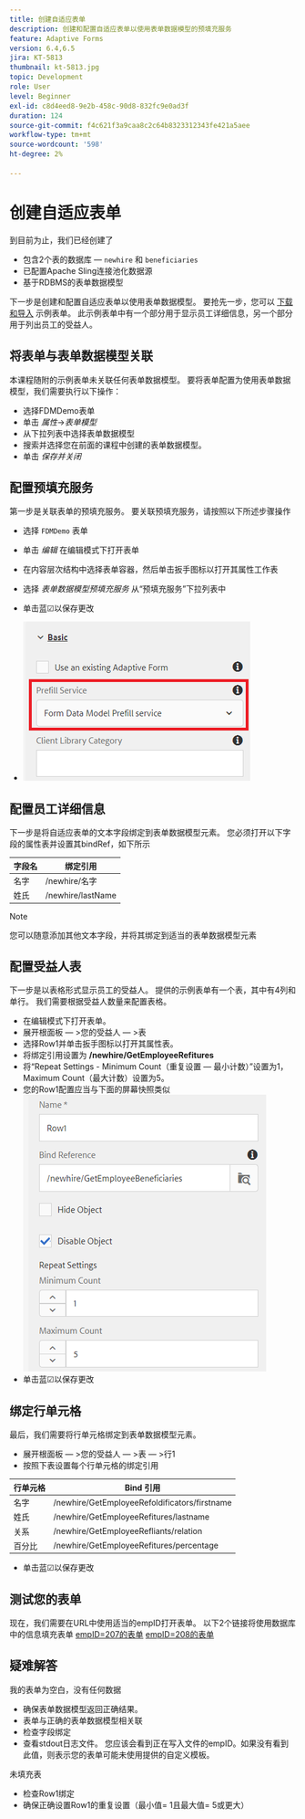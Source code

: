 ```yaml
---
title: 创建自适应表单
description: 创建和配置自适应表单以使用表单数据模型的预填充服务
feature: Adaptive Forms
version: 6.4,6.5
jira: KT-5813
thumbnail: kt-5813.jpg
topic: Development
role: User
level: Beginner
exl-id: c8d4eed8-9e2b-458c-90d8-832fc9e0ad3f
duration: 124
source-git-commit: f4c621f3a9caa8c2c64b8323312343fe421a5aee
workflow-type: tm+mt
source-wordcount: '598'
ht-degree: 2%

---
```


# 创建自适应表单

到目前为止，我们已经创建了

* 包含2个表的数据库 —  `newhire` 和 `beneficiaries`
* 已配置Apache Sling连接池化数据源
* 基于RDBMS的表单数据模型

下一步是创建和配置自适应表单以使用表单数据模型。  要抢先一步，您可以 [下载和导入](assets/fdm-demo-af.zip) 示例表单。 此示例表单中有一个部分用于显示员工详细信息，另一个部分用于列出员工的受益人。

## 将表单与表单数据模型关联

本课程随附的示例表单未关联任何表单数据模型。 要将表单配置为使用表单数据模型，我们需要执行以下操作：

* 选择FDMDemo表单
* 单击 _属性_->_表单模型_
* 从下拉列表中选择表单数据模型
* 搜索并选择您在前面的课程中创建的表单数据模型。
* 单击 _保存并关闭_

## 配置预填充服务

第一步是关联表单的预填充服务。 要关联预填充服务，请按照以下所述步骤操作

* 选择 `FDMDemo` 表单
* 单击 _编辑_ 在编辑模式下打开表单
* 在内容层次结构中选择表单容器，然后单击扳手图标以打开其属性工作表
* 选择 _表单数据模型预填充服务_ 从“预填充服务”下拉列表中
* 单击蓝☑以保存更改

* ![预填充服务](assets/fdm-prefill.png)

## 配置员工详细信息

下一步是将自适应表单的文本字段绑定到表单数据模型元素。 您必须打开以下字段的属性表并设置其bindRef，如下所示


| 字段名 | 绑定引用 |
|------------|--------------------|
| 名字 | /newhire/名字 |
| 姓氏 | /newhire/lastName |

>[!NOTE]
>
>您可以随意添加其他文本字段，并将其绑定到适当的表单数据模型元素

## 配置受益人表

下一步是以表格形式显示员工的受益人。 提供的示例表单有一个表，其中有4列和单行。 我们需要根据受益人数量来配置表格。

* 在编辑模式下打开表单。
* 展开根面板 — >您的受益人 — >表
* 选择Row1并单击扳手图标以打开其属性表。
* 将绑定引用设置为 **/newhire/GetEmployeeRefitures**
* 将“Repeat Settings - Minimum Count（重复设置 — 最小计数）”设置为1， Maximum Count（最大计数）设置为5。
* 您的Row1配置应当与下面的屏幕快照类似
  ![row-configure](assets/configure-row.PNG)
* 单击蓝☑以保存更改

## 绑定行单元格

最后，我们需要将行单元格绑定到表单数据模型元素。

* 展开根面板 — >您的受益人 — >表 — >行1
* 按照下表设置每个行单元格的绑定引用

| 行单元格 | Bind 引用 |
|------------|----------------------------------------------|
| 名字 | /newhire/GetEmployeeRefoldificators/firstname |
| 姓氏 | /newhire/GetEmployeeRefitures/lastname |
| 关系 | /newhire/GetEmployeeRefliants/relation |
| 百分比 | /newhire/GetEmployeeRefitures/percentage |

* 单击蓝☑以保存更改

## 测试您的表单

现在，我们需要在URL中使用适当的empID打开表单。 以下2个链接将使用数据库中的信息填充表单
[empID=207的表单](http://localhost:4502/content/dam/formsanddocuments/fdmdemo/jcr:content?wcmmode=disabled&amp;empID=207)
[empID=208的表单](http://localhost:4502/content/dam/formsanddocuments/fdmdemo/jcr:content?wcmmode=disabled&amp;empID=208)

## 疑难解答

我的表单为空白，没有任何数据

* 确保表单数据模型返回正确结果。
* 表单与正确的表单数据模型相关联
* 检查字段绑定
* 查看stdout日志文件。 您应该会看到正在写入文件的empID。如果没有看到此值，则表示您的表单可能未使用提供的自定义模板。

未填充表

* 检查Row1绑定
* 确保正确设置Row1的重复设置（最小值= 1且最大值= 5或更大）
